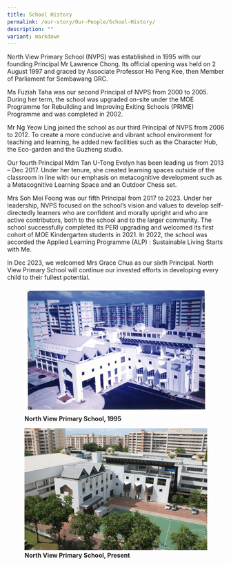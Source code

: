 ```yaml
---
title: School History
permalink: /our-story/Our-People/School-History/
description: ""
variant: markdown
---
```

North View Primary School (NVPS) was established in 1995 with our founding Principal Mr Lawrence Chong. Its official opening was held on 2 August 1997 and graced by Associate Professor Ho Peng Kee, then Member of Parliament for Sembawang GRC.

  

Ms Fuziah Taha was our second Principal of NVPS from 2000 to 2005. During her term, the school was upgraded on-site under the MOE Programme for Rebuilding and Improving Exiting Schools (PRIME) Programme and was completed in 2002.

  

Mr Ng Yeow Ling joined the school as our third Principal of NVPS from 2006 to 2012. To create a more conducive and vibrant school environment for teaching and learning, he added new facilities such as the Character Hub, the Eco-garden and the Guzheng studio.

  

Our fourth Principal Mdm Tan U-Tong Evelyn has been leading us from 2013 – Dec 2017. Under her tenure, she created learning spaces outside of the classroom in line with our emphasis on metacognitive development such as a Metacognitive Learning Space and an Outdoor Chess set.

  

Mrs Soh Mei Foong was our fifth Principal from 2017 to 2023. Under her leadership, NVPS focused on the school’s vision and values to develop self-directedly learners who are confident and morally upright and who are active contributors, both to the school and to the larger community. The school successfully completed its PERI upgrading  and welcomed its first cohort of MOE Kindergarten students in 2021.  In 2022, the school was accorded the Applied Learning Programme (ALP) : Sustainable Living Starts with Me.  



In Dec 2023, we welcomed Mrs Grace Chua as our sixth Principal. North View Primary School will continue our invested efforts in developing every child to their fullest potential.




<figure>

<img src="/images/Our%20Story/School%20History/Pic1.png">

<figcaption> <strong>North View Primary School, 1995</strong> </figcaption>

</figure>



<figure>

<img src="/images/Our%20Story/School%20History/Pic2.png">

<figcaption> <strong> North View Primary School, Present</strong> </figcaption>

</figure>
